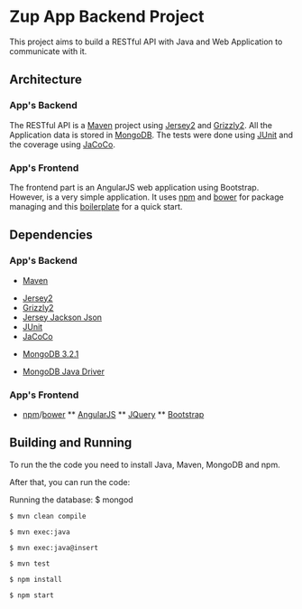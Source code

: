# Zup App Backend Project

This project aims to build a RESTful API with Java and Web Application to communicate with it.

## Architecture

### App's Backend

The RESTful API is a [Maven](https://maven.apache.org/) project using [Jersey2](https://jersey.java.net/) and [Grizzly2](https://grizzly.java.net/).
All the Application data is stored in [MongoDB](https://www.mongodb.org/).
The tests were done using [JUnit](http://junit.org/junit4/) and the coverage using [JaCoCo](http://eclemma.org/jacoco/).

### App's Frontend

The frontend part is an AngularJS web application using Bootstrap. However, is a very simple application.
It uses [npm](https://www.npmjs.com/) and [bower](http://bower.io/) for package managing and this [boilerplate](https://github.com/angular/angular-seed) for a quick start.

## Dependencies

### App's Backend
* [Maven](https://maven.apache.org/)
- [Jersey2](https://jersey.java.net/)
- [Grizzly2](https://grizzly.java.net/)
- [Jersey Jackson Json](https://github.com/FasterXML/jackson-jaxrs-providers)
- [JUnit](http://junit.org/junit4/)
- [JaCoCo](http://eclemma.org/jacoco/)
* [MongoDB 3.2.1](https://www.mongodb.org/)
- [MongoDB Java Driver](https://docs.mongodb.org/ecosystem/drivers/java/)


### App's Frontend
* [npm](https://www.npmjs.com/)/[bower](http://bower.io/)
** [AngularJS](https://angularjs.org/)
** [JQuery](https://jquery.com/)
** [Bootstrap](http://getbootstrap.com/)

 ## Building and Running

 To run the the code you need to install Java, Maven, MongoDB and npm.

 After that, you can run the code:

Running the database:
    $ mongod

    $ mvn clean compile

    $ mvn exec:java

    $ mvn exec:java@insert

    $ mvn test

    $ npm install

    $ npm start
